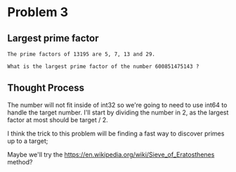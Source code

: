 # Problem 3

## Largest prime factor

```
The prime factors of 13195 are 5, 7, 13 and 29.

What is the largest prime factor of the number 600851475143 ?
```

## Thought Process

The number will not fit inside of int32 so we're going to need to use int64 to handle the target number.
I'll start by dividing the number in 2, as the largest factor at most should be target / 2.

I think the trick to this problem will be finding a fast way to discover primes up to a target;

Maybe we'll try the https://en.wikipedia.org/wiki/Sieve_of_Eratosthenes method?
